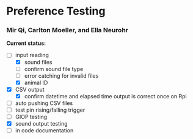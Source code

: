 # Preference Testing
### Mir Qi, Carlton Moeller, and Ella Neurohr
**Current status:**
- [ ] input reading
  - [x] sound files
  - [ ] confirm sound file type
  - [ ] error catching for invalid files
  - [x] animal ID
- [x] CSV output
  - [x] confirm datetime and elapsed time output is correct once on Rpi
- [ ] auto pushing CSV files
- [ ] test pin rising/falling trigger
- [ ] GIOP testing
- [x] sound output testing
- [ ] in code documentation
